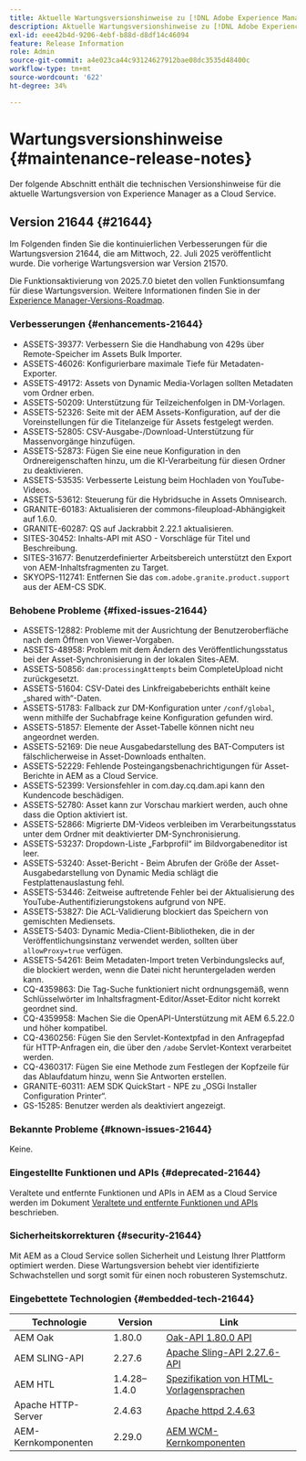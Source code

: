 ```yaml
---
title: Aktuelle Wartungsversionshinweise zu [!DNL Adobe Experience Manager] as a Cloud Service.
description: Aktuelle Wartungsversionshinweise zu [!DNL Adobe Experience Manager] as a Cloud Service.
exl-id: eee42b4d-9206-4ebf-b88d-d8df14c46094
feature: Release Information
role: Admin
source-git-commit: a4e023ca44c93124627912bae08dc3535d48400c
workflow-type: tm+mt
source-wordcount: '622'
ht-degree: 34%

---
```



# Wartungsversionshinweise {#maintenance-release-notes}

Der folgende Abschnitt enthält die technischen Versionshinweise für die aktuelle Wartungsversion von Experience Manager as a Cloud Service.

## Version 21644 {#21644}

Im Folgenden finden Sie die kontinuierlichen Verbesserungen für die Wartungsversion 21644, die am Mittwoch, 22. Juli 2025 veröffentlicht wurde. Die vorherige Wartungsversion war Version 21570.

Die Funktionsaktivierung von 2025.7.0 bietet den vollen Funktionsumfang für diese Wartungsversion. Weitere Informationen finden Sie in der [Experience Manager-Versions-Roadmap](https://experienceleague.adobe.com/de/docs/experience-manager-release-information/aem-release-updates/update-releases-roadmap).

### Verbesserungen {#enhancements-21644}

* ASSETS-39377: Verbessern Sie die Handhabung von 429s über Remote-Speicher im Assets Bulk Importer.
* ASSETS-46026: Konfigurierbare maximale Tiefe für Metadaten-Exporter.
* ASSETS-49172: Assets von Dynamic Media-Vorlagen sollten Metadaten vom Ordner erben.
* ASSETS-50209: Unterstützung für Teilzeichenfolgen in DM-Vorlagen.
* ASSETS-52326: Seite mit der AEM Assets-Konfiguration, auf der die Voreinstellungen für die Titelanzeige für Assets festgelegt werden.
* ASSETS-52805: CSV-Ausgabe-/Download-Unterstützung für Massenvorgänge hinzufügen.
* ASSETS-52873: Fügen Sie eine neue Konfiguration in den Ordnereigenschaften hinzu, um die KI-Verarbeitung für diesen Ordner zu deaktivieren.
* ASSETS-53535: Verbesserte Leistung beim Hochladen von YouTube-Videos.
* ASSETS-53612: Steuerung für die Hybridsuche in Assets Omnisearch.
* GRANITE-60183: Aktualisieren der commons-fileupload-Abhängigkeit auf 1.6.0.
* GRANITE-60287: QS auf Jackrabbit 2.22.1 aktualisieren.
* SITES-30452: Inhalts-API mit ASO - Vorschläge für Titel und Beschreibung.
* SITES-31677: Benutzerdefinierter Arbeitsbereich unterstützt den Export von AEM-Inhaltsfragmenten zu Target.
* SKYOPS-112741: Entfernen Sie das `com.adobe.granite.product.support` aus der AEM-CS SDK.

### Behobene Probleme {#fixed-issues-21644}

* ASSETS-12882: Probleme mit der Ausrichtung der Benutzeroberfläche nach dem Öffnen von Viewer-Vorgaben.
* ASSETS-48958: Problem mit dem Ändern des Veröffentlichungsstatus bei der Asset-Synchronisierung in der lokalen Sites-AEM.
* ASSETS-50856: `dam:processingAttempts` beim CompleteUpload nicht zurückgesetzt.
* ASSETS-51604: CSV-Datei des Linkfreigabeberichts enthält keine „shared with“-Daten.
* ASSETS-51783: Fallback zur DM-Konfiguration unter `/conf/global`, wenn mithilfe der Suchabfrage keine Konfiguration gefunden wird.
* ASSETS-51857: Elemente der Asset-Tabelle können nicht neu angeordnet werden.
* ASSETS-52169: Die neue Ausgabedarstellung des BAT-Computers ist fälschlicherweise in Asset-Downloads enthalten.
* ASSETS-52229: Fehlende Posteingangsbenachrichtigungen für Asset-Berichte in AEM as a Cloud Service.
* ASSETS-52399: Versionsfehler in com.day.cq.dam.api kann den Kundencode beschädigen.
* ASSETS-52780: Asset kann zur Vorschau markiert werden, auch ohne dass die Option aktiviert ist.
* ASSETS-52866: Migrierte DM-Videos verbleiben im Verarbeitungsstatus unter dem Ordner mit deaktivierter DM-Synchronisierung.
* ASSETS-53237: Dropdown-Liste „Farbprofil“ im Bildvorgabeneditor ist leer.
* ASSETS-53240: Asset-Bericht - Beim Abrufen der Größe der Asset-Ausgabedarstellung von Dynamic Media schlägt die Festplattenauslastung fehl.
* ASSETS-53446: Zeitweise auftretende Fehler bei der Aktualisierung des YouTube-Authentifizierungstokens aufgrund von NPE.
* ASSETS-53827: Die ACL-Validierung blockiert das Speichern von gemischten Mediensets.
* ASSETS-5403: Dynamic Media-Client-Bibliotheken, die in der Veröffentlichungsinstanz verwendet werden, sollten über `allowProxy=true` verfügen.
* ASSETS-54261: Beim Metadaten-Import treten Verbindungslecks auf, die blockiert werden, wenn die Datei nicht heruntergeladen werden kann.
* CQ-4359863: Die Tag-Suche funktioniert nicht ordnungsgemäß, wenn Schlüsselwörter im Inhaltsfragment-Editor/Asset-Editor nicht korrekt geordnet sind.
* CQ-4359958: Machen Sie die OpenAPI-Unterstützung mit AEM 6.5.22.0 und höher kompatibel.
* CQ-4360256: Fügen Sie den Servlet-Kontextpfad in den Anfragepfad für HTTP-Anfragen ein, die über den `/adobe` Servlet-Kontext verarbeitet werden.
* CQ-4360317: Fügen Sie eine Methode zum Festlegen der Kopfzeile für das Ablaufdatum hinzu, wenn Sie Antworten erstellen.
* GRANITE-60311: AEM SDK QuickStart - NPE zu „OSGi Installer Configuration Printer“.
* GS-15285: Benutzer werden als deaktiviert angezeigt.

### Bekannte Probleme {#known-issues-21644}

Keine.

### Eingestellte Funktionen und APIs {#deprecated-21644}

Veraltete und entfernte Funktionen und APIs in AEM as a Cloud Service werden im Dokument [Veraltete und entfernte Funktionen und APIs](/help/release-notes/deprecated-removed-features.md) beschrieben.

### Sicherheitskorrekturen {#security-21644}

Mit AEM as a Cloud Service sollen Sicherheit und Leistung Ihrer Plattform optimiert werden. Diese Wartungsversion behebt vier identifizierte Schwachstellen und sorgt somit für einen noch robusteren Systemschutz.

### Eingebettete Technologien {#embedded-tech-21644}

| Technologie | Version | Link |
|---|---|---|
| AEM Oak | 1.80.0 | [Oak-API 1.80.0 API](https://www.javadoc.io/doc/org.apache.jackrabbit/oak-api/1.80/index.html) |
| AEM SLING-API | 2.27.6 | [Apache Sling-API 2.27.6-API](https://www.javadoc.io/doc/org.apache.sling/org.apache.sling.api/latest/index.html) |
| AEM HTL | 1.4.28–1.4.0 | [Spezifikation von HTML-Vorlagensprachen](https://github.com/adobe/htl-spec) |
| Apache HTTP-Server | 2.4.63 | [Apache httpd 2.4.63](https://github.com/apache/httpd/blob/2.4.63/CHANGES) |
| AEM-Kernkomponenten | 2.29.0 | [AEM WCM-Kernkomponenten](https://github.com/adobe/aem-core-wcm-components) |
